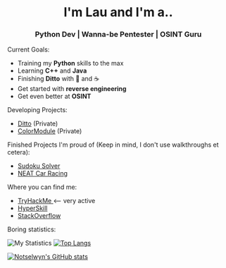 <h1 align="center"> I'm Lau and I'm a.. </h1>
<h3 align="center"> Python Dev | Wanna-be Pentester | OSINT Guru</h3>

Current Goals:
- Training my <b>Python</b> skills to the max
- Learning <b>C++</b> and <b>Java</b>
- Finishing <b>Ditto</b> with 💜 and ☕
- Get started with <b>reverse engineering</b>
- Get even better at <b>OSINT</b>

Developing Projects:
- [Ditto](https://github.com/NotSelwyn/DittoBot) (Private)
- [ColorModule](https://github.com/NotSelwyn/ColorModule) (Private)

Finished Projects I'm proud of (Keep in mind, I don't use walkthroughs et cetera):
- [Sudoku Solver](https://github.com/NotSelwyn/SudokuSolver)
- [NEAT Car Racing](https://github.com/Notselwyn/NEAT-Car-Racing)

Where you can find me:
- <a href="https://tryhackme.com/p/notselwyn"> TryHackMe </a>  <-- very active
- <a href="https://hyperskill.org/profile/65264613"> HyperSkill </a> 
- <a href="https://stackoverflow.com/users/13511076/lau?tab=profile"> StackOverflow </a> 

Boring statistics:

![My Statistics](https://github.com/Notselwyn/GitHubStats/blob/master/generated/overview.svg) [![Top Langs](https://github-readme-stats.vercel.app/api/top-langs/?username=Notselwyn&theme=cobalt&layout=compact)](https://github.com/anuraghazra/github-readme-stats)


[![Notselwyn's GitHub stats](https://github-readme-stats.vercel.app/api?username=Notselwyn&show_icons=true&theme=cobalt)](https://github.com/anuraghazra/github-readme-stats)

<!--
Here are some ideas to get you started:

- 🔭 I’m currently working on ...
- 🌱 I’m currently learning ...
- 👯 I’m looking to collaborate on ...
- 🤔 I’m looking for help with ...
- 💬 Ask me about ...
- 📫 How to reach me: ...
- 😄 Pronouns: ...
- ⚡ Fun fact: ...
-->
